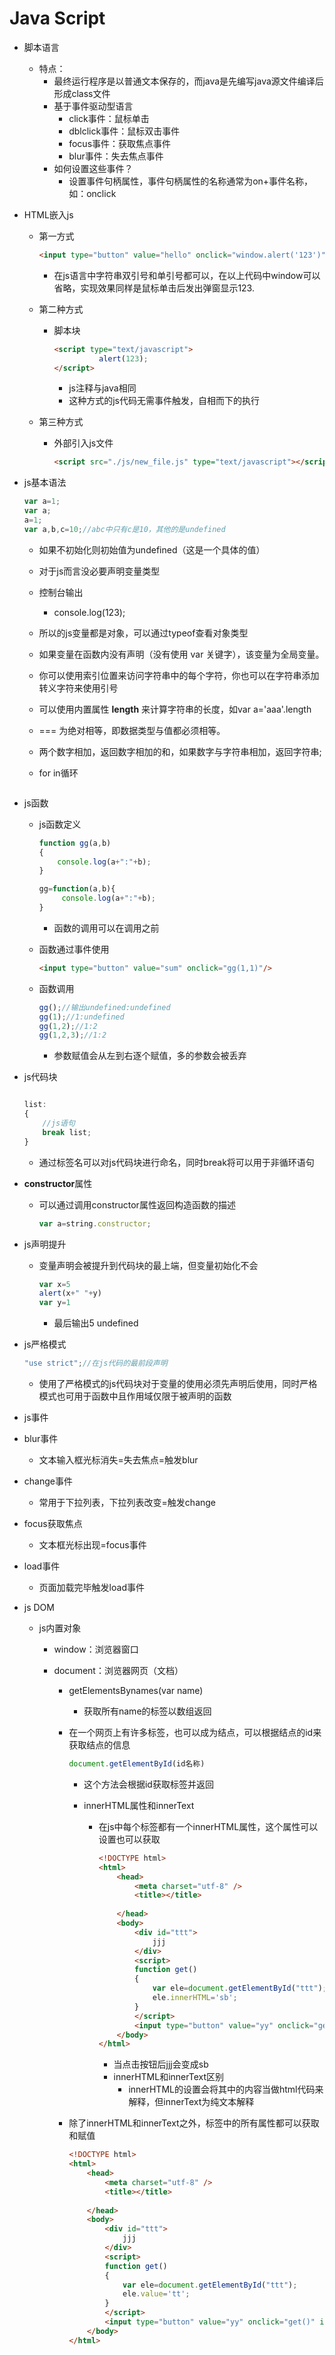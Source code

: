 # Java Script

- 脚本语言

  - 特点：
    - 最终运行程序是以普通文本保存的，而java是先编写java源文件编译后形成class文件
    - 基于事件驱动型语言
      - click事件：鼠标单击
      - dblclick事件：鼠标双击事件
      - focus事件：获取焦点事件
      - blur事件：失去焦点事件
    - 如何设置这些事件？
      - 设置事件句柄属性，事件句柄属性的名称通常为on+事件名称，如：onclick

- HTML嵌入js

  - 第一方式

    ```html
    <input type="button" value="hello" onclick="window.alert('123')"/>
    ```

    - 在js语言中字符串双引号和单引号都可以，在以上代码中window可以省略，实现效果同样是鼠标单击后发出弹窗显示123.

  - 第二种方式

    - 脚本块

      ```html
      <script type="text/javascript">
      			alert(123);
      </script>
      ```

      - js注释与java相同
      - 这种方式的js代码无需事件触发，自相而下的执行

  - 第三种方式

    - 外部引入js文件

      ```html
      <script src="./js/new_file.js" type="text/javascript"></script>
      ```

- js基本语法

  ```javascript
  var a=1;
  var a;
  a=1;
  var a,b,c=10;//abc中只有c是10，其他的是undefined
  ```

  - 如果不初始化则初始值为undefined（这是一个具体的值）
  - 对于js而言没必要声明变量类型
  - 控制台输出
    - console.log(123);
  - 所以的js变量都是对象，可以通过typeof查看对象类型
  - 如果变量在函数内没有声明（没有使用 var 关键字），该变量为全局变量。
  - 你可以使用索引位置来访问字符串中的每个字符，你也可以在字符串添加转义字符来使用引号
  - 可以使用内置属性 **length** 来计算字符串的长度，如var a='aaa'.length
  - === 为绝对相等，即数据类型与值都必须相等。
  - 两个数字相加，返回数字相加的和，如果数字与字符串相加，返回字符串;

  - for in循环

    ```js
    ```

    

- js函数

  - js函数定义

    ```js
    function gg(a,b)
    {
        console.log(a+":"+b);
    }
    
    gg=function(a,b){
         console.log(a+":"+b);
    }
    ```

    - 函数的调用可以在调用之前

  - 函数通过事件使用

    ```html
    <input type="button" value="sum" onclick="gg(1,1)"/>
    ```

  - 函数调用

    ```js
    gg();//输出undefined:undefined
    gg(1);//1:undefined
    gg(1,2);//1:2
    gg(1,2,3);//1:2
    ```

    - 参数赋值会从左到右逐个赋值，多的参数会被丢弃

- js代码块

  ```js
  
  list:
  {
      //js语句
      break list;
  }
  ```

  - 通过标签名可以对js代码块进行命名，同时break将可以用于非循环语句

- **constructor**属性

  - 可以通过调用constructor属性返回构造函数的描述

    ```js
    var a=string.constructor;
    ```

- js声明提升

  - 变量声明会被提升到代码块的最上端，但变量初始化不会

    ```js
    var x=5
    alert(x+" "+y)
    var y=1
    ```

    - 最后输出5 undefined
  
- js严格模式

  ```js
  "use strict";//在js代码的最前段声明
  ```

  - 使用了严格模式的js代码块对于变量的使用必须先声明后使用，同时严格模式也可用于函数中且作用域仅限于被声明的函数


-  js事件

  - blur事件
    - 文本输入框光标消失=失去焦点=触发blur
  - change事件
    - 常用于下拉列表，下拉列表改变=触发change
  - focus获取焦点
    - 文本框光标出现=focus事件
  - load事件
    - 页面加载完毕触发load事件

- js DOM

  - js内置对象

    - window：浏览器窗口

    - document：浏览器网页（文档）

      - getElementsBynames(var name)
        - 获取所有name的标签以数组返回
      
      - 在一个网页上有许多标签，也可以成为结点，可以根据结点的id来获取结点的信息
      
        ```js
        document.getElementById(id名称)
        ```
      
        - 这个方法会根据id获取标签并返回
      
        - innerHTML属性和innerText
      
          - 在js中每个标签都有一个innerHTML属性，这个属性可以设置也可以获取
      
            ```html
            <!DOCTYPE html>
            <html>
            	<head>
            		<meta charset="utf-8" />
            		<title></title>
            			
            	</head>
            	<body>
            		<div id="ttt">
            			jjj
            		</div>
            		<script>
            		function get()
            		{
            			var ele=document.getElementById("ttt");
            			ele.innerHTML='sb';
            		}
            		</script>
            		<input type="button" value="yy" onclick="get()" />
            	</body>
            </html>
            
            ```
      
            - 当点击按钮后jjj会变成sb
            - innerHTML和innerText区别
              - innerHTML的设置会将其中的内容当做html代码来解释，但innerText为纯文本解释
      
      - 除了innerHTML和innerText之外，标签中的所有属性都可以获取和赋值
      
        ```html
        <!DOCTYPE html>
        <html>
        	<head>
        		<meta charset="utf-8" />
        		<title></title>
        			
        	</head>
        	<body>
        		<div id="ttt">
        			jjj
        		</div>
        		<script>
        		function get()
        		{
        			var ele=document.getElementById("ttt");
        			ele.value='tt';
        		}
        		</script>
        		<input type="button" value="yy" onclick="get()" id="button"/>
        	</body>
        </html>
        
        ```
      
        
      
        
    


